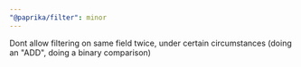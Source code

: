 ```yaml
---
"@paprika/filter": minor
---
```


Dont allow filtering on same field twice, under certain circumstances (doing an "ADD", doing a binary comparison)
